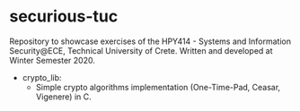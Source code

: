 # securious-tuc
Repository to showcase exercises of the HPY414 - Systems and Information Security@ECE, Technical University of Crete.
Written and developed at Winter Semester 2020.

* crypto_lib:
  * Simple crypto algorithms implementation (One-Time-Pad, Ceasar, Vigenere) in C.

